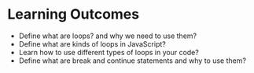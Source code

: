 # Learning Outcomes

- Define what are loops? and why we need to use them?
- Define what are kinds of loops in JavaScript?
- Learn how to use different types of loops in your code?
- Define what are break and continue statements and why to use them?

